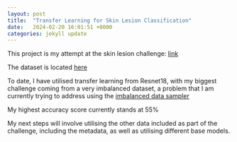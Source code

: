 ```yaml
---
layout: post
title:  "Transfer Learning for Skin Lesion Classification"
date:   2024-02-20 16:01:51 +0000
categories: jekyll update
---
```

This project is my attempt at the skin lesion challenge: [link](https://challenge2018.isic-archive.com)

The dataset is located [here](https://dataverse.harvard.edu/dataset.xhtml?persistentId=doi:10.7910/DVN/DBW86T)

To date, I have utilised transfer learning from Resnet18, with my biggest challenge coming from a very imbalanced dataset, a problem that I am currently trying to address using the [imbalanced data sampler](https://github.com/ufoym/imbalanced-dataset-sampler)

My highest accuracy score currently stands at 55%

My next steps will involve utilising the other data included as part of the challenge, including the metadata, as well as utilising different base models. 